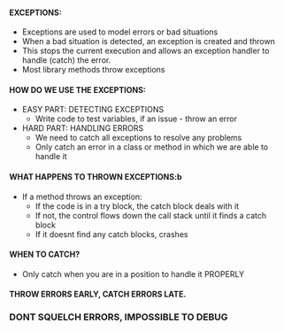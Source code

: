#### EXCEPTIONS:
- Exceptions are used to model errors or bad situations
- When a bad situation is detected, an exception is created and thrown
- This stops the current execution and allows an exception handler to handle (catch) the error.
- Most library methods throw exceptions

#### HOW DO WE USE THE EXCEPTIONS:
- EASY PART: DETECTING EXCEPTIONS 
	- Write code to test variables, if an issue - throw an error
- HARD PART: HANDLING ERRORS
	- We need to catch all exceptions to resolve any problems
	- Only catch an error in a class or method in which we are able to handle it

#### WHAT HAPPENS TO THROWN EXCEPTIONS:b
- If a method throws an exception:
	- If the code is in a try block, the catch block deals with it
	- If not, the control flows down the call stack until it finds a catch block
	- If it doesnt find any catch blocks, crashes

#### WHEN TO CATCH?
- Only catch when you are in a position to handle it PROPERLY

#### THROW ERRORS EARLY, CATCH ERRORS LATE.
### DONT SQUELCH ERRORS, IMPOSSIBLE TO DEBUG
